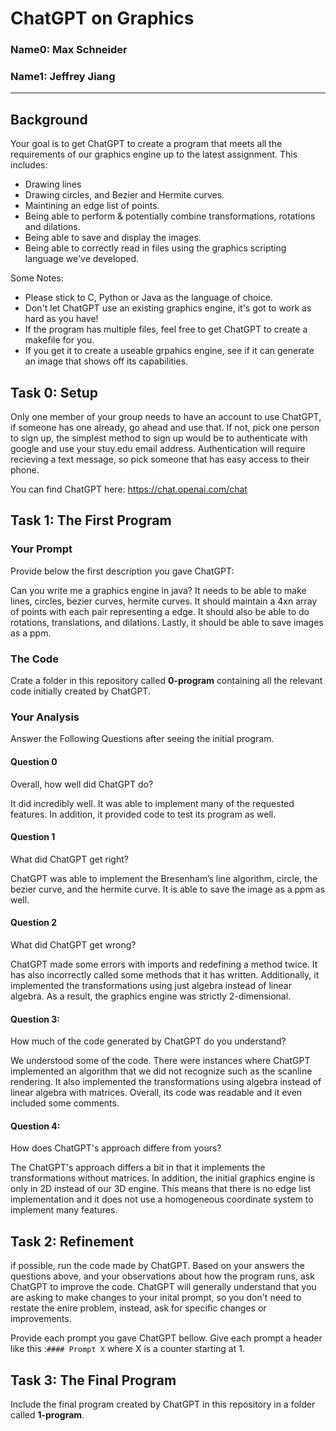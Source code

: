 # ChatGPT on Graphics

### Name0: Max Schneider
### Name1: Jeffrey Jiang

---

## Background
Your goal is to get ChatGPT to create a program that meets all the requirements of our graphics engine up to the latest assignment. This includes:
* Drawing lines
* Drawing circles, and Bezier and Hermite curves.
* Maintining an edge list of points.
* Being able to perform & potentially combine transformations, rotations and dilations.
* Being able to save and display the images.
* Being able to correctly read in files using the graphics scripting language we've developed.

Some Notes:
* Please stick to C, Python or Java as the language of choice.
* Don't let ChatGPT use an existing graphics engine, it's got to work as hard as you have!
* If the program has multiple files, feel free to get ChatGPT to create a makefile for you.
* If you get it to create a useable grpahics engine, see if it can generate an image that shows off its capabilities.



## Task 0: Setup
Only one member of your group needs to have an account to use ChatGPT, if someone has one already, go ahead and use that. If not, pick one person to sign up, the simplest method to sign up would be to authenticate with google and use your stuy.edu email address. Authentication will require recieving a text message, so pick someone that has easy access to their phone.

You can find ChatGPT here: <https://chat.openai.com/chat>

## Task 1: The First Program
### Your Prompt
Provide below the first description you gave ChatGPT:

Can you write me a graphics engine in java? It needs to be able to make lines, circles, bezier curves, hermite curves. It should maintain a 4xn array of points with each pair representing a edge. It should also be able to do rotations, translations, and dilations. Lastly, it should be able to save images as a ppm.

### The Code
Crate a folder in this repository called __0-program__ containing all the relevant code initially created by ChatGPT.

### Your Analysis
Answer the Following Questions after seeing the initial program.

#### Question 0
Overall, how well did ChatGPT do?

It did incredibly well. It was able to implement many of the requested features. In addition, it provided code to test its program as well.

#### Question 1
What did ChatGPT get right?

ChatGPT was able to implement the Bresenham’s line algorithm, circle, the bezier curve, and the hermite curve. It is able to save the image as a ppm as well.

#### Question 2
What did ChatGPT get wrong?

ChatGPT made some errors with imports and redefining a method twice. It has also incorrectly called some methods that it has written. Additionally, it implemented the transformations using just algebra instead of linear algebra. As a result, the graphics engine was strictly 2-dimensional.

#### Question 3:
How much of the code generated by ChatGPT do you understand?

We understood some of the code. There were instances where ChatGPT implemented an algorithm that we did not recognize such as the scanline rendering. It also implemented the transformations using algebra instead of linear algebra with matrices. Overall, its code was readable and it even included some comments. 

#### Question 4:
How does ChatGPT's approach differe from yours?

The ChatGPT's approach differs a bit in that it implements the transformations without matrices. In addition, the initial graphics engine is only in 2D instead of our 3D engine. This means that there is no edge list implementation and it does not use a homogeneous coordinate system to implement many features.

## Task 2: Refinement
if possible, run the code made by ChatGPT. Based on your answers the questions above, and your observations about how the program runs, ask ChatGPT to improve the code. ChatGPT will generally understand that you are asking to make changes to your inital prompt, so you don't need to restate the enire problem, instead, ask for specific changes or improvements.

Provide each prompt you gave ChatGPT bellow. Give each prompt a header like this :`#### Prompt X` where X is a counter starting at 1.

## Task 3: The Final Program
Include the final program created by ChatGPT in this repository in a folder called __1-program__.



